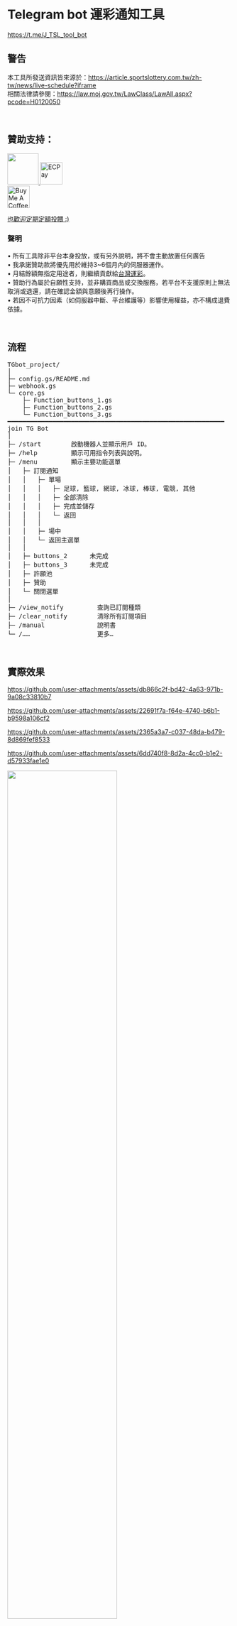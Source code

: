 # Telegram bot 運彩通知工具

https://t.me/J_TSL_tool_bot  

## 警告
本工具所發送資訊皆來源於：https://article.sportslottery.com.tw/zh-tw/news/live-schedule?iframe  
相關法律請參閱：https://law.moj.gov.tw/LawClass/LawAll.aspx?pcode=H0120050  

&#8203;  

## 贊助支持：

<p align="left">
  <a href="https://p.ecpay.com.tw/B651285" target="_blank">
    <img src="https://payment.ecpay.com.tw/Upload/QRCode/202504/QRCode_f581a638-4852-44ad-b863-b47aff0fa1aa.png" height="70"/>
    <img src="https://www.ecpay.com.tw/Content/Themes/WebStyle20131201/images/header_logo.png" alt="ECPay" height="50" />
  </a>
<br>
  <a href="申請中" target="_blank">
    <img src="https://cdn.buymeacoffee.com/buttons/v2/default-yellow.png" alt="Buy Me A Coffee" height="50" />
  </a>  
</p>      

[也歡迎定期定額投餵 :)](https://pay.ecpay.com.tw/CreditPayment/ExpressCredit?MerchantID=3451959 )   

 ### 聲明
• 所有工具除非平台本身投放，或有另外說明，將不會主動放置任何廣告  
• 我承諾贊助款將優先用於維持3~6個月內的伺服器運作。    
• 月結餘額無指定用途者，則繼續貢獻給[台灣運彩](https://article.sportslottery.com.tw/)。    
• 贊助行為屬於自願性支持，並非購買商品或交換服務，若平台不支援原則上無法取消或退還，請在確認金額與意願後再行操作。  
• 若因不可抗力因素（如伺服器中斷、平台維護等）影響使用權益，亦不構成退費依據。  

&#8203;  
## 流程

<pre style="white-space: pre-wrap; word-break: break-all;">
TGbot_project/               
│               
├─ config.gs/README.md                              
├─ webhook.gs                              
└─ core.gs                              
    ├─ Function_buttons_1.gs               
    ├─ Function_buttons_2.gs               
    └─ Function_buttons_3.gs        
━━━━━━━━━━━━━━━━━━━━━━━━━━━━━━━━━━━━━━━━━━━━━━━━━━━━━━━━━━
join TG Bot               
│               
├─ /start        啟動機器人並顯示用戶 ID。               
├─ /help         顯示可用指令列表與說明。               
├─ /menu         顯示主要功能選單               
│   ├─ 訂​閱​通​知                                          
│   │   ├─ 單​場                                     
│   │   │   ├─ 足​球, 籃​球, 網​球, 冰​球, 棒​球, 電​競, 其​他 
│   │   │   ├─ 全​部​清​除                             
│   │   │   ├─ 完​成​並​儲​存                                  
│   │   │   └─ 返​回                               
│   │   │                                       
│   │   ├─ 場​中                                     
│   │   └─ 返​回​主​選​單                             
│   │                                           
│   ├─ buttons_2      未完成                               
│   ├─ buttons_3      未完成
│   ├─ 許​願​池                                       
│   ├─ 贊​助                                           
│   └─ 關​閉​選​單                                   
│                                               
├─ /view_notify         查詢已訂閱種類
├─ /clear_notify        清除所有訂閱項目
├─ /manual              說明書
└─ /……                  更多…
</pre>      

&#8203;  

## 實際效果

https://github.com/user-attachments/assets/db866c2f-bd42-4a63-971b-9a08c33810b7

https://github.com/user-attachments/assets/22691f7a-f64e-4740-b6b1-b9598a106cf2

https://github.com/user-attachments/assets/2365a3a7-c037-48da-b479-8d869fef8533

https://github.com/user-attachments/assets/6dd740f8-8d2a-4cc0-b1e2-d57933fae1e0


<img src="https://github.com/user-attachments/assets/2ca6a48c-baf9-4edd-bc5d-1fbaf41a856e" width="70%">

#### 歷史
<img src="https://github.com/user-attachments/assets/3bc2ff05-a7f7-4deb-bef4-33f329698ec2?raw=true" width="40%" alt="第二張圖">

&#8203;  

## 待辦功能  
０１,   每天晚上10點左右發送未來30小時的不篩選賽事預告(待測試 訊息可能過長)               
０２,   
０３,   
０４,   
０５,    

## 已知BUG  
０１,   用戶封鎖後造成回傳403，程式會直接終止，後面無法繼續發送
０２,   
０３,   
０４,   
０５,    

## 許願池&回應   
<pre>
０１,   重建line版本   
  回：之前版本的用量粗算一個月28800則訊息(平日10+假日20\*一個月四週*人數)    
      用新版Line messaging api收費約4500~5000，如果投幣達標會考慮  

０２,   FB版本  
  回：不熟，但有機會會再研究看看  
    
０３,    
０４,    
０５,   
</pre>
